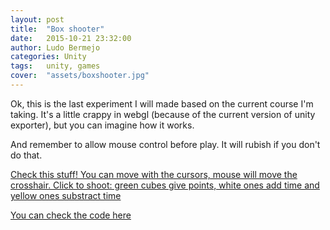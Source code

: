 ```yaml
---
layout: post
title:  "Box shooter"
date:   2015-10-21 23:32:00
author: Ludo Bermejo
categories: Unity 
tags:	unity, games
cover:  "assets/boxshooter.jpg"
---
```


Ok, this is the last experiment I will made based on the current course I'm taking. It's a little crappy in webgl (because of the current version of unity exporter), but you can imagine how it works.

And remember to allow mouse control before play. It will rubish if you don't do that.
 
[Check this stuff! You can move with the cursors, mouse will move the crosshair. Click to shoot: green cubes give points, white ones add time and yellow ones substract time](http://dev.ludobermejo.es/projects/boxshooter/index.html)

[You can check the code here](https://github.com/LudoBermejo/BoxShooter)